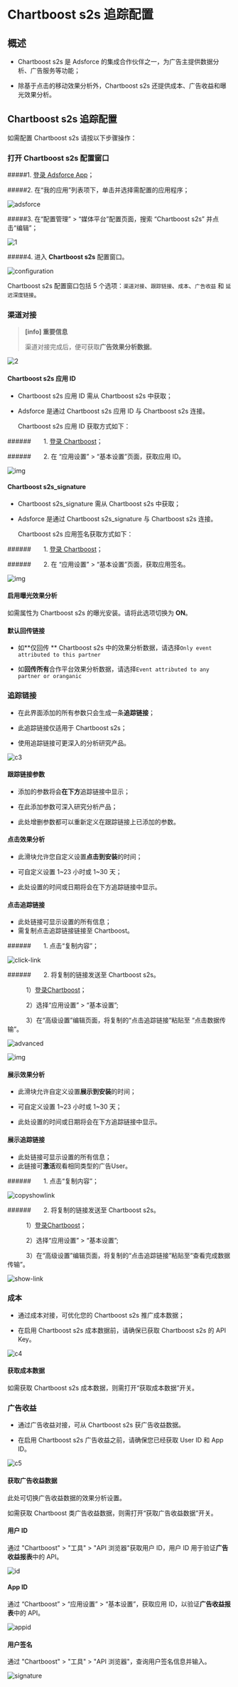 # Chartboost s2s  追踪配置

## 概述

* Chartboost s2s 是 Adsforce 的集成合作伙伴之一，为广告主提供数据分析、广告服务等功能；

* 除基于点击的移动效果分析外，Chartboost s2s 还提供成本、广告收益和曝光效果分析。


## Chartboost s2s 追踪配置

如需配置 Chartboost s2s 请按以下步骤操作：

### 打开 Chartboost s2s 配置窗口

#####1. [登录 Adsforce App](<https://demo-portal.adsforce.io/login>)；

#####2. 在“我的应用”列表项下，单击并选择需配置的应用程序；

![adsforce](adsforce.png)

#####3. 在“配置管理” > “媒体平台”配置页面，搜索 “Chartboost s2s” 并点击“编辑”；

![1](1.png)

#####4. 进入 **Chartboost s2s** 配置窗口。 

![configuration](configuration.png)

Chartboost s2s 配置窗口包括 5 个选项：`渠道对接`、`跟踪链接`、`成本`、`广告收益` 和 `延迟深度链接`。

### 渠道对接

> **[info] 重要信息**
>
> 渠道对接完成后，便可获取**广告效果分析数据**。

![2](2.png)

#### Chartboost s2s 应用 ID

* Chartboost s2s 应用 ID 需从 Chartboost s2s 中获取；

* Adsforce 是通过 Chartboost s2s 应用 ID 与 Chartboost s2s 连接。  

  Chartboost s2s 应用 ID 获取方式如下：

######&ensp;&ensp;&ensp;&ensp;1. [登录 Chartboost](https://dashboard.chartboost.com/login)；

######&ensp;&ensp;&ensp;&ensp;2. 在 “应用设置” > “基本设置”页面，获取应用 ID。

![img](appid.png)

#### Chartboost s2s_signature

* Chartboost s2s_signature 需从 Chartboost s2s 中获取；

* Adsforce 是通过 Chartboost s2s_signature 与 Chartboost s2s 连接。 

  Chartboost s2s 应用签名获取方式如下：

######&ensp;&ensp;&ensp;&ensp;1. [登录 Chartboost](https://dashboard.chartboost.com/login)；

######&ensp;&ensp;&ensp;&ensp;2. 在 “应用设置” > “基本设置”页面，获取应用签名。

![img](appsignature.png)

#### 启用曝光效果分析

如需属性为 Chartboost s2s 的曝光安装。请将此选项切换为 **ON**。

#### 默认回传链接

* 如**仅回传 ** Chartboost s2s 中的效果分析数据，请选择`Only event attributed to this partner`

* 如**回传所有**合作平台效果分析数据，请选择`Event attributed to any partner or oranganic`

### 追踪链接

* 在此界面添加的所有参数只会生成一条**追踪链接**；

* 此追踪链接仅适用于 Chartboost s2s；

* 使用追踪链接可更深入的分析研究产品。



![c3](c3.png)

#### 跟踪链接参数

* 添加的参数将会**在下方**追踪链接中显示；

* 在此添加参数可深入研究分析产品；

* 此处增删参数都可以重新定义在跟踪链接上已添加的参数。

#### 点击效果分析

* 此滑块允许您自定义设置**点击到安装**的时间；

* 可自定义设置 1~23 小时或 1~30 天；

* 此处设置的时间或日期将会在下方追踪链接中显示。

#### 点击追踪链接

* 此处链接可显示设置的所有信息；
* 需复制点击追踪链接链接至 Chartboost。

######&ensp;&ensp;&ensp;&ensp;1. 点击“复制内容”；

![click-link](click-link.png)

######&ensp;&ensp;&ensp;&ensp;2. 将复制的链接发送至 Chartboost s2s。

&ensp;&ensp;&ensp;&ensp;&ensp;&ensp;1）[登录Chartboost](https://dashboard.chartboost.com/login)；

&ensp;&ensp;&ensp;&ensp;&ensp;&ensp;2）选择“应用设置” > “基本设置”;

&ensp;&ensp;&ensp;&ensp;&ensp;&ensp;3）在“高级设置”编辑页面，将复制的“点击追踪链接”粘贴至 “点击数据传输”。

![advanced](advanced.png)

![img](clicklink.png)

#### 展示效果分析

* 此滑块允许自定义设置**展示到安装**的时间；

* 可自定义设置 1~23 小时或 1~30 天；

* 此处设置的时间或日期将会在下方追踪链接中显示。

#### 展示追踪链接

* 此处链接可显示设置的所有信息；
* 此链接可**激活**观看相同类型的广告User。

######&ensp;&ensp;&ensp;&ensp;1. 点击“复制内容”；

![copyshowlink](copyshowlink.png)

######&ensp;&ensp;&ensp;&ensp;2. 将复制的链接发送至 Chartboost s2s。

&ensp;&ensp;&ensp;&ensp;&ensp;&ensp;1）[登录Chartboost](https://dashboard.chartboost.com/login)；

&ensp;&ensp;&ensp;&ensp;&ensp;&ensp;2）选择“应用设置” > “基本设置”;

&ensp;&ensp;&ensp;&ensp;&ensp;&ensp;3）在“高级设置”编辑页面，将复制的“点击追踪链接”粘贴至“查看完成数据传输”。

![show-link](show-link.png)

### 成本

* 通过成本对接，可优化您的 Chartboost s2s 推广成本数据；

* 在启用 Chartboost s2s 成本数据前，请确保已获取 Chartboost s2s 的 API Key。

![c4](c4.png)

#### 获取成本数据

如需获取 Chartboost s2s 成本数据，则需打开“获取成本数据”开关。

### 广告收益

* 通过广告收益对接，可从 Chartboost s2s 获广告收益数据。

* 在启用 Chartboost s2s 广告收益之前，请确保您已经获取 User ID 和 App ID。   

![c5](c5.png)

#### 获取广告收益数据

此处可切换广告收益数据的效果分析设置。

 如需获取 Chartboost 类广告收益数据，则需打开“获取广告收益数据”开关。

#### 用户 ID

通过 "Chartboost" > "工具" > "API 浏览器"获取用户 ID，用户 ID 用于验证**广告收益报表**中的 API。 

![id](id.png)

#### App ID

通过 “Chartboost” > “应用设置” > “基本设置”，获取应用 ID，以验证**广告收益报表**中的 API。

![appid](appid.png)

#### 用户签名

通过 "Chartboost" > "工具" > "API 浏览器"，查询用户签名信息并输入。

![signature](signature.png)
